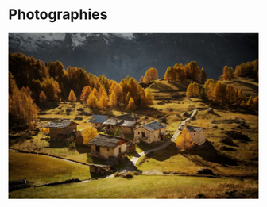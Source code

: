 # Photographies

[![Paysages](paysages/automne/Chalets_Monal_Automne_2_MG_5773_size_1600x1066.webp)](/paysages)







